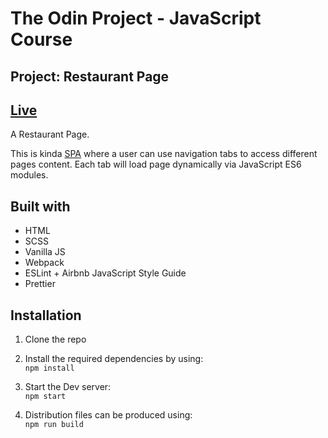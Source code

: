 # The Odin Project - JavaScript Course

## Project: Restaurant Page

## [Live](https://alexign473.github.io/restaurant-page/)

A Restaurant Page.

This is kinda [SPA](https://en.wikipedia.org/wiki/Single-page_application) where a user can use navigation tabs to access different pages content. Each tab will load page dynamically via JavaScript ES6 modules.

## Built with

- HTML
- SCSS
- Vanilla JS
- Webpack
- ESLint + Airbnb JavaScript Style Guide
- Prettier

## Installation

1. Clone the repo

2. Install the required dependencies by using:  
   `npm install`

3. Start the Dev server:  
   `npm start`

4. Distribution files can be produced using:  
   `npm run build`
